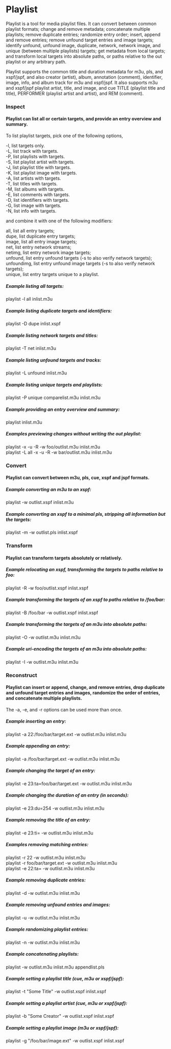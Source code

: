 # Playlist

Playlist is a tool for media playlist files. It can convert between common playlist formats; change and remove metadata; concatenate multiple playlists; remove duplicate entries; randomize entry order; insert, append and remove entries; remove unfound target entries and image targets; identify unfound, unfound image, duplicate, network, network image, and unique (between multiple playlists) targets; get metadata from local targets; and transform local targets into absolute paths, or paths relative to the out playlist or any arbitrary path.

Playlist supports the common title and duration metadata for m3u, pls, and xspf/jspf, and also creator (artist), album, annotation (comment), identifier, image, info, and album track for m3u and xspf/jspf. It also supports m3u and xspf/jspf playlist artist, title, and image, and cue TITLE (playlist title and title), PERFORMER (playlist artist and artist), and REM (comment).

### Inspect
#### Playlist can list all or certain targets, and provide an entry overview and summary.

To list playlist targets, pick one of the following options,

-l, list targets only.  
-L, list track with targets.  
-P, list playlists with targets.  
-S, list playlist artist with targets.  
-J, list playlist title with targets.  
-K, list playlist image with targets.  
-A, list artists with targets.  
-T, list titles with targets.  
-M, list albums with targets.  
-E, list comments with targets.  
-D, list identifiers with targets.  
-G, list image with targets.  
-N, list info with targets.  

and combine it with one of the following modifiers:

all, list all entry targets;  
dupe, list duplicate entry targets;  
image, list all entry image targets;  
net, list entry network streams;  
netimg, list entry network image targets;  
unfound, list entry unfound targets (-s to also verify network targets);  
unfoundimg, list entry unfound image targets (-s to also verify network targets);  
unique, list entry targets unique to a playlist.  

##### Example listing all targets:

playlist -l all inlist.m3u

##### Example listing duplicate targets and identifiers:

playlist -D dupe inlist.xspf

##### Example listing network targets and titles:

playlist -T net inlist.m3u

##### Example listing unfound targets and tracks:

playlist -L unfound inlist.m3u

##### Example listing unique targets and playlists:

playlist -P unique comparelist.m3u inlist.m3u

##### Example providing an entry overview and summary:

playlist inlist.m3u

##### Examples previewing changes without writing the out playlist:

playlist -x -u -R -w foo/outlist.m3u inlist.m3u  
playlist -L all -x -u -R -w bar/outlist.m3u inlist.m3u

### Convert
#### Playlist can convert between m3u, pls, cue, xspf and jspf formats.

##### Example converting an m3u to an xspf:

playlist -w outlist.xspf inlist.m3u

##### Example converting an xspf to a minimal pls, stripping all information but the targets:

playlist -m -w outlist.pls inlist.xspf

### Transform
#### Playlist can transform targets absolutely or relatively.

##### Example relocating an xspf, transforming the targets to paths relative to foo:

playlist -R -w foo/outlist.xspf inlist.xspf

##### Example transforming the targets of an xspf to paths relative to /foo/bar:

playlist -B /foo/bar -w outlist.xspf inlist.xspf

##### Example transforming the targets of an m3u into absolute paths:

playlist -O -w outlist.m3u inlist.m3u

##### Example uri-encoding the targets of an m3u into absolute paths:

playlist -I -w outlist.m3u inlist.m3u

### Reconstruct
#### Playlist can insert or append, change, and remove entries, drop duplicate and unfound target entries and images, randomize the order of entries, and concatenate multiple playlists.

The -a, -e, and -r options can be used more than once.

##### Example inserting an entry:

playlist -a 22:/foo/bar/target.ext -w outlist.m3u inlist.m3u

##### Example appending an entry:

playlist -a /foo/bar/target.ext -w outlist.m3u inlist.m3u

##### Example changing the target of an entry:

playlist -e 23:ta=foo/bar/target.ext -w outlist.m3u inlist.m3u

##### Example changing the duration of an entry (in seconds):

playlist -e 23:du=254 -w outlist.m3u inlist.m3u

##### Example removing the title of an entry:

playlist -e 23:ti= -w outlist.m3u inlist.m3u

##### Examples removing matching entries:

playlist -r 22 -w outlist.m3u inlist.m3u  
playlist -r foo/bar/target.ext -w outlist.m3u inlist.m3u  
playlist -e 22:ta= -w outlist.m3u inlist.m3u

##### Example removing duplicate entries:

playlist -d -w outlist.m3u inlist.m3u

##### Example removing unfound entries and images:

playlist -u -w outlist.m3u inlist.m3u

##### Example randomizing playlist entries:

playlist -n -w outlist.m3u inlist.m3u

##### Example concatenating playlists:

playlist -w outlist.m3u inlist.m3u appendlist.pls

##### Example setting a playlist title (cue, m3u or xspf/jspf):

playlist -t "Some Title" -w outlist.xspf inlist.xspf

##### Example setting a playlist artist (cue, m3u or xspf/jspf):

playlist -b "Some Creator" -w outlist.xspf inlist.xspf

##### Example setting a playlist image (m3u or xspf/jspf):

playlist -g "/foo/bar/image.ext" -w outlist.xspf inlist.xspf
